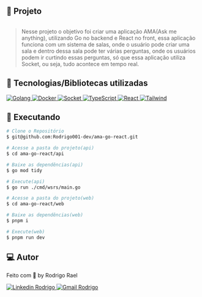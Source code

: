 ## :page_with_curl: Projeto

![]()

> Nesse projeto o objetivo foi criar uma aplicação AMA(Ask me anything), utilizando Go no backend e React no front, essa aplicação funciona com um sistema de salas, onde o usuário pode criar uma sala e dentro dessa sala pode ter várias perguntas, onde os usuários podem ir curtindo essas perguntas, só que essa aplicação utiliza Socket, ou seja, tudo acontece em tempo real.

## 🚀 Tecnologias/Bibliotecas utilizadas

<a href="http://golang.org/" target="_blank"> <img src="https://img.shields.io/badge/-Golang-007FFF?style=flat-square&logo=Go&logoColor=white" alt="Golang"> </a>
<a href="https://www.docker.com/" target="_blank"> <img src="https://img.shields.io/badge/-Docker-0db7ed?style=flat-square&logo=Docker&logoColor=white" alt="Docker"> </a>
<a href="https://socket.io/" target="_blank"> <img src="https://img.shields.io/badge/-Socket-121214?style=flat-square&logo=Socket.io&logoColor=white" alt="Socket"> </a>
<a href="https://www.typescriptlang.org/" target="_blank"> <img src="https://img.shields.io/badge/-TypeScript-3178C6?style=flat-square&logo=TypeScript&logoColor=white" alt="TypeScript"> </a>
<a href="https://pt-br.reactjs.org/" target="_blank"> <img src="https://img.shields.io/badge/-ReactJS-61DAFB?style=flat-square&logo=React&logoColor=white" alt="React"> </a>
<a href="https://tailwindui.com/documentation" target="_blank"> <img src="https://img.shields.io/badge/-Tailwind-0EA5E9?style=flat-square&logo=tailwindcss&logoColor=white" alt="Tailwind"> </a>

## :construction_worker: Executando

```bash
# Clone o Repositório
$ git@github.com:Rodrigo001-dev/ama-go-react.git
```

```bash
# Acesse a pasta do projeto(api)
$ cd ama-go-react/api
```

```bash
# Baixe as dependências(api)
$ go mod tidy
```

```bash
# Execute(api)
$ go run ./cmd/wsrs/main.go
```

```bash
# Acesse a pasta do projeto(web)
$ cd ama-go-react/web
```

```bash
# Baixe as dependências(web)
$ pnpm i
```

```bash
# Execute(web)
$ pnpm run dev
```

## 💻 Autor

Feito com 💜 by Rodrigo Rael

<a href="https://www.linkedin.com/in/rodrigo-rael-a7a4b51a9/" target="_blank"> <img src="https://img.shields.io/badge/-RodrigoRael-blue?style=flat-square&logo=Linkedin&logoColor=white&link=https" alt="Linkedin Rodrigo"> </a>
<a href="https://img.shields.io/badge/-rodrigorael53@gmail.com-c14438?style=flat-square&logo=Gmail&logoColor=white&link=mailto:rodrigorael53@gmail.com" target="_blank"> <img src="https://img.shields.io/badge/-rodrigorael53@gmail.com-c14438?style=flat-square&logo=Gmail&logoColor=white&link=mailto:rodrigorael53@gmail.com" alt="Gmail Rodrigo"> </a>

